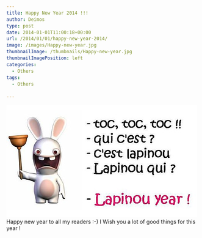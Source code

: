 ```yaml
---
title: Happy New Year 2014 !!!
author: Deimos
type: post
date: 2014-01-01T11:00:18+00:00
url: /2014/01/01/happy-new-year-2014/
image: /images/Happy-new-year.jpg
thumbnailImage: /thumbnails/Happy-new-year.jpg
thumbnailImagePosition: left
categories:
  - Others
tags:
  - Others

---
```

![Happy-new-year](/images/Happy-new-year.jpg)
Happy new year to all my readers :-) I Wish you a lot of good things for this year !